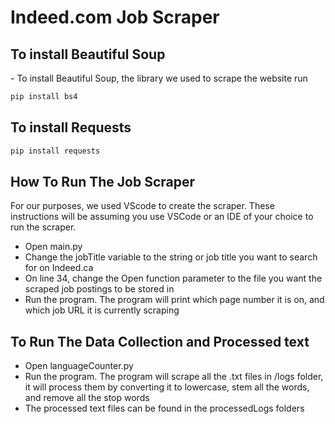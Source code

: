 # Indeed.com Job Scraper

<h2>To install Beautiful Soup</h2>
- To install Beautiful Soup, the library we used to scrape the website run


```python
pip install bs4
```

<h2>To install Requests</h2>


```python
pip install requests
```

<h2>How To Run The Job Scraper</h2>

For our purposes, we used VScode to create the scraper. These instructions will be assuming you use VSCode or an IDE of your choice to run the scraper.

<ul>
  <li>Open
  main.py
  </li>
  <li>Change the jobTitle variable to the string or job title you want to search for on Indeed.ca</li>
  <li>On line 34, change the Open function parameter to the file you want the scraped job postings to be stored in</li>
  <li>Run the program. The program will print which page number it is on, and which job URL it is currently scraping</li>

</ul>


<h2>To Run The Data Collection and Processed text</h2>

<ul>
  <li>Open languageCounter.py</li>
  <li>Run the program. The program will scrape all the .txt files in /logs folder, it will process them by converting it to lowercase, stem all the words, and remove all the stop words</li>
  <li>The processed text files can be found in the processedLogs folders</li>
  
</ul>

  


